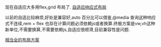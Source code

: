 

现在自适应大多用flex,grid 布局了.
[自适应响应式布局](https://www.cnblogs.com/ghfjj/p/6541666.html)

以前的自适比较麻烦,好处是兼容好,auto 百分比可以借鉴,@media 查询这种响应式不连续,rem + flex 也存在计算问题必须依赖js或者换算.终极方案是vw,vh这种新单位,不需要换算,不需要依赖js,自适应很顺滑,目前兼容性是问题.

[相当全的布局方案](http://www.imooc.com/article/2235)

